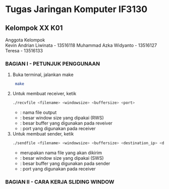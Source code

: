 # Tugas Jaringan Komputer IF3130
## Kelompok XX K01
Anggota Kelompok  
Kevin Andrian Liwinata - 13516118
Muhammad Azka Widyanto - 13516127
Teresa                 - 13516133

### BAGIAN I - PETUNJUK PENGGUNAAN
1. Buka terminal, jalankan make
    ```sh
     make
    ```
2. Untuk membuat receiver, ketik
    ```sh
    ./recvfile <filename> <windowsize> <buffersize> <port>
    ```
    - <filename> : nama file output
    - <windowsize> : besar window size yang dipakai (RWS)
    - <buffersize> : besar buffer yang digunakan pada reveiver
    - <port> : port yang digunakan pada receiver
3. Untuk membuat sender, ketik
    ```sh
    ./sendfile <filename> <windowsize> <buffersize> <destination_ip> <destination_port>
    ```
    - <filename> merupakan nama file yang akan dikirim
    - <windowsize> : besar window size yang dipakai (SWS)
    - <buffersize> : besar buffer yang digunakan pada sender
    - <port> : port yang digunakan pada receiver

### BAGIAN II - CARA KERJA SLIDING WINDOW




